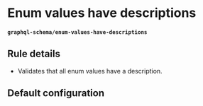 # Enum values have descriptions
#### `graphql-schema/enum-values-have-descriptions`

## Rule details

* Validates that all enum values have a description. 

## Default configuration
